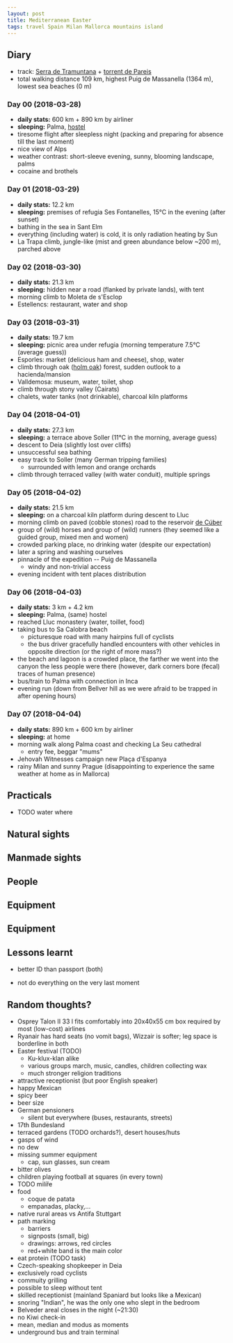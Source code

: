 ```yaml
---
layout: post
title: Mediterranean Easter
tags: travel Spain Milan Mallorca mountains island
---
```


## Diary

  * track: [Serra de Tramuntana](https://en.mapy.cz/s/2zEX4) + [torrent de Pareis](https://en.mapy.cz/s/2zEVC)
  * total walking distance 109 km, highest Puig de Massanella (1364 m), lowest sea beaches (0 m)

### Day 00 (2018-03-28)

  * **daily stats:** 600 km + 890 km by airliner
  * **sleeping:** Palma, [hostel](https://wehostelpalma.com/)
  * tiresome flight after sleepless night (packing and preparing for absence till the last moment)
  * nice view of Alps
  * weather contrast: short-sleeve evening, sunny, blooming landscape, palms
  * cocaine and brothels


### Day 01 (2018-03-29)

  * **daily stats:** 12.2 km
  * **sleeping:** premises of refugia Ses Fontanelles, 15°C in the evening (after sunset)
  * bathing in the sea in Sant Elm
  * everything (including water) is cold, it is only radiation heating by Sun
  * La Trapa climb, jungle-like (mist and green abundance below ~200 m), parched above

### Day 02 (2018-03-30)

  * **daily stats:** 21.3 km
  * **sleeping:** hidden near a road (flanked by private lands), with tent
  * morning climb to Moleta de s'Esclop
  * Estellencs: restaurant, water and shop

### Day 03 (2018-03-31)

  * **daily stats:** 19.7 km
  * **sleeping:** picnic area under refugia (morning temperature 7.5°C (average guess))
  * Esporles: market (delicious ham and cheese), shop, water
  * climb through oak ([holm oak](https://en.wikipedia.org/wiki/Quercus_ilex)) forest, sudden outlook to a hacienda/mansion
  * Valldemosa: museum, water, toilet, shop
  * climb through stony valley (Cairats)
  * chalets, water tanks (not drinkable), charcoal kiln platforms

### Day 04 (2018-04-01)

  * **daily stats:** 27.3 km
  * **sleeping:** a terrace above Soller (11°C in the morning, average guess)
  * descent to Deia (slightly lost over cliffs)
  * unsuccessful sea bathing
  * easy track to Soller (many German tripping families)
    * surrounded with lemon and orange orchards
  * climb through terraced valley (with water conduit), multiple springs

### Day 05 (2018-04-02)

  * **daily stats:** 21.5 km
  * **sleeping:** on a charcoal kiln platform during descent to Lluc
  * morning climb on paved (cobble stones) road to the reservoir [de Cúber](https://en.wikipedia.org/wiki/C%C3%BAber)
  * group of (wild) horses and group of (wild) runners (they seemed like a
    guided group, mixed men and women)
  * crowded parking place, no drinking water (despite our expectation)
  * later a spring and washing ourselves
  * pinnacle of the expedition -- Puig de Massanella
    * windy and non-trivial access
  * evening incident with tent places distribution

### Day 06 (2018-04-03)

  * **daily stats:** 3 km + 4.2 km
  * **sleeping:** Palma, (same) hostel
  * reached Lluc monastery (water, toillet, food)
  * taking bus to Sa Calobra beach
    * picturesque road with many hairpins full of cyclists
    * the bus driver gracefully handled encounters with other vehicles in
      opposite direction (or the right of more mass?)
  * the beach and lagoon is a crowded place, the farther we went into the
    canyon the less people were there (however, dark corners bore (fecal)
    traces of human presence)
  * bus/train to Palma with connection in Inca
  * evening run (down from Bellver hill as we were afraid to be trapped in after opening hours)
    

### Day 07 (2018-04-04)

  * **daily stats:** 890 km + 600 km by airliner
  * **sleeping:** at home
  * morning walk along Palma coast and checking La Seu cathedral
    * entry fee, beggar "mums"
  * Jehovah Witnesses campaign new Plaça d'Espanya
  * rainy Milan and sunny Prague (disappointing to experience the same weather
    at home as in Mallorca)


## Practicals

* TODO water where

## Natural sights

## Manmade sights

## People

## Equipment


## Equipment

## Lessons learnt
- better ID than passport (both)
* not do everything on the very last moment

## Random thoughts?
* Osprey Talon II 33 l fits comfortably into 20x40x55 cm box required by most (low-cost) airlines
* Ryanair has hard seats (no vomit bags), Wizzair is softer; leg space is borderline in both
* Easter festival (TODO)
  * Ku-klux-klan alike
  * various groups march, music, candles, children collecting wax
  * much stronger religion traditions
* attractive receptionist (but poor English speaker)
* happy Mexican 
* spicy beer
* beer size
* German pensioners
  * silent but everywhere (buses, restaurants, streets)
* 17th Bundesland
* terraced gardens (TODO orchards?), desert houses/huts
* gasps of wind
* no dew
* missing summer equipment
  * cap, sun glasses, sun cream
* bitter olives
* children playing football at squares (in every town)
* TODO milíře
* food
  * coque de patata
  * empanadas, placky,...
* native rural areas vs Antifa Stuttgart
* path marking
  * barriers
  * signposts (small, big)
  * drawings: arrows, red circles
  * red+white band is the main color
* eat protein (TODO task)
* Czech-speaking shopkeeper in Deia
* exclusively road cyclists
* commuity grilling
* possible to sleep without tent
* skilled receptionist (mainland Spaniard but looks like a Mexican)
* snoring "Indian", he was the only one who slept in the bedroom
* Belveder areal closes in the night (~21:30)
* no Kiwi check-in
* mean, median and modus as moments
* underground bus and train terminal
